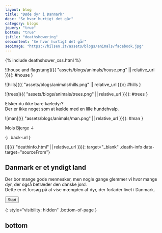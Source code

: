 ```yaml
---
layout: blog
title: "Døde dyr i Danmark"
desc: "Se hvor hurtigt det går"
category: blogs
jquery: "true"
bottom: "true"
jsfile: "deathshowering"
seocontent: "Se hvor hurtigt det går"
seoimage: "https://hilsen.it/assets/blogs/animals/facebook.jpg"
---
```


{% include deathshower_css.html %} 

<div id="background" markdown="block">


![house and flagstang]({{ "assets/blogs/animals/house.png" || relative_url }}){: #house }

![hills]({{ "assets/blogs/animals/hills.png" || relative_url }}){: #hills }

![trees]({{ "assets/blogs/animals/trees.png" || relative_url }}){: #trees }

<div class="speech-bubble">
  <div class="arrow bottom right"></div>
  <p class="bubble-text">Elsker du ikke bare kæledyr? <br>Der er ikke noget som at kælde med en lille hundehvalp.</p>
</div>

![man]({{ "assets/blogs/animals/man.png" || relative_url }}){: #man }





<div class="mols-bjerge">Mols Bjerge &#8595;</div>
 
<div id="container" markdown="block">

[](https://hilsen.it){: .back-url }

[i]({{ "deathinfo.html" || relative_url }}){: target="_blank" .death-info data-target="sourceFrom"}
 
<div class="info-box" markdown="block">
  <h2 class="text-center">Danmark er et yndigt land</h2>
  <p>Der bor mange gode mennesker, men nogle gange glemmer vi hvor mange dyr, der også betræder den danske jord.<br>Dette er et forsøg på at vise mængden af dyr, der forlader livet i Danmark.</p>
  <input type="submit" id="submit" value="Start"/>
</div>
  
</div>


{: style="visibility: hidden" .bottom-of-page }
## bottom

</div>




